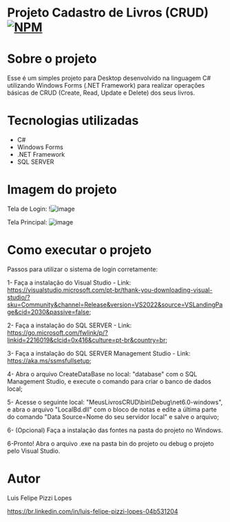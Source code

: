 # Projeto Cadastro de Livros (CRUD) [![NPM](https://img.shields.io/npm/l/react)](https://github.com/devsuperior/sds1-wmazoni/blob/master/LICENSE) 

# Sobre o projeto

Esse é um simples projeto para Desktop desenvolvido na linguagem C# utilizando Windows Forms (.NET Framework) para realizar operações básicas de CRUD (Create, Read, Update e Delete) dos seus livros.

# Tecnologias utilizadas
- C#
- Windows Forms
- .NET Framework
- SQL SERVER

# Imagem do projeto

Tela de Login:
!![image](https://user-images.githubusercontent.com/101680647/219118072-21d79f42-e7ff-4e8b-9b65-9e23da4fa65b.png)

Tela Principal:
![image](https://user-images.githubusercontent.com/101680647/219118190-1ff54d99-357d-4cab-8313-2881c4f97770.png)


# Como executar o projeto

Passos para utilizar o sistema de login corretamente:

1- Faça a instalação do Visual Studio - Link: https://visualstudio.microsoft.com/pt-br/thank-you-downloading-visual-studio/?sku=Community&channel=Release&version=VS2022&source=VSLandingPage&cid=2030&passive=false; 

2- Faça a instalação do SQL SERVER - Link: https://go.microsoft.com/fwlink/p/?linkid=2216019&clcid=0x416&culture=pt-br&country=br; 

3- Faça a instalação do SQL SERVER Management Studio - Link: https://aka.ms/ssmsfullsetup;

4- Abra o arquivo CreateDataBase no local: "database" com o SQL Management Studio, e execute o comando para criar
o banco de dados local; 

5- Acesse o seguinte local: "MeusLivrosCRUD\bin\Debug\net6.0-windows", e abra o arquivo "LocalBd.dll" com o bloco de notas e 
edite a última parte do comando "Data Source=Nome do seu servidor local" e salve o arquivo;

6- (Opcional) Faça a instalação das fontes na pasta do projeto no Windows.

6-Pronto! Abra o arquivo .exe na pasta bin do projeto ou debug o projeto pelo Visual Studio.

# Autor

Luis Felipe Pizzi Lopes

https://br.linkedin.com/in/luis-felipe-pizzi-lopes-04b531204
